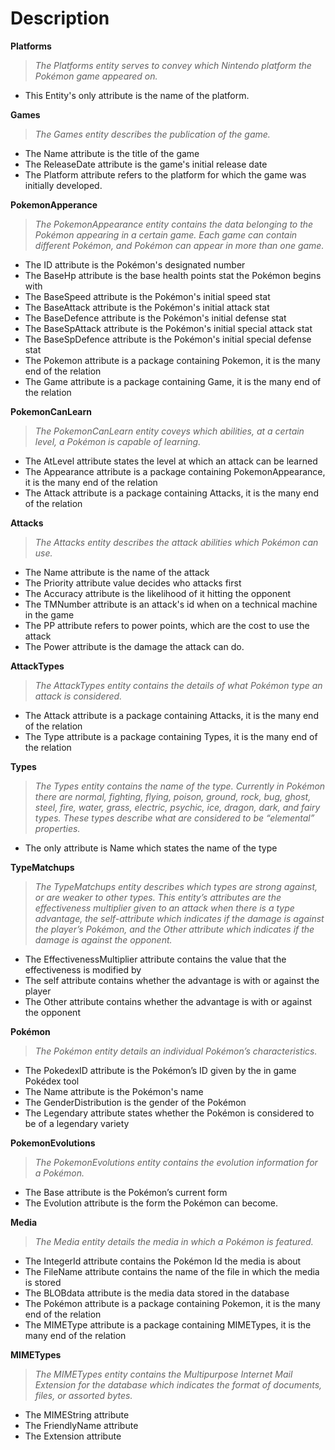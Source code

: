 # Description
**Platforms**
>*The Platforms entity serves to convey which Nintendo platform the Pokémon game appeared on.*
- This Entity's only attribute is the name of the platform.

**Games**
>*The Games entity describes the publication of the game.* 
- The Name attribute is the title of the game
- The ReleaseDate attribute is the game's initial release date
- The Platform attribute refers to the platform for which the game was initially developed.

**PokemonApperance**
>*The PokemonAppearance entity contains the data belonging to the Pokémon appearing in a certain game. Each game can contain different Pokémon, and Pokémon can appear in more than one game.*
- The ID attribute is the Pokémon's designated number
- The BaseHp attribute is the base health points stat the Pokémon begins with
- The BaseSpeed attribute is the Pokémon's initial speed stat
- The BaseAttack attribute is the Pokémon's initial attack stat
- The BaseDefence attribute is the Pokémon's initial defense stat
- The BaseSpAttack attribute is the Pokémon's initial special attack stat
- The BaseSpDefence attribute is the Pokémon's initial special defense stat
- The Pokemon attribute is a package containing Pokemon, it is the many end of the relation
- The Game attribute is a package containing Game, it is the many end of the relation
 
**PokemonCanLearn**
>*The PokemonCanLearn entity coveys which abilities, at a certain level, a Pokémon is capable of learning.*
- The AtLevel attribute states the level at which an attack can be learned
- The Appearance attribute is a package containing PokemonAppearance, it is the many end of the relation
- The Attack attribute is a package containing Attacks, it is the many end of the relation

**Attacks**
>*The Attacks entity describes the attack abilities which Pokémon can use.*
- The Name attribute is the name of the attack
- The Priority attribute value decides who attacks first
- The Accuracy attribute is the likelihood of it hitting the opponent
- The TMNumber attribute is an attack's id when on a technical machine in the game
- The PP attribute refers to power points, which are the cost to use the attack
- The Power attribute is the damage the attack can do.

**AttackTypes**
>*The AttackTypes entity contains the details of what Pokémon type an attack is considered.*
- The Attack attribute is a package containing Attacks, it is the many end of the relation
- The Type attribute is a package containing Types, it is the many end of the relation

**Types**
>*The Types entity contains the name of the type. Currently in Pokémon there are normal, fighting, flying, poison, ground, rock, bug, ghost, steel, fire, water, grass, electric, psychic, ice, dragon, dark, and fairy types. These types describe what are considered to be “elemental” properties.*
- The only attribute is Name which states the name of the type

**TypeMatchups**
>*The TypeMatchups entity describes which types are strong against, or are weaker to other types. This entity’s attributes are the effectiveness multiplier given to an attack when there is a type advantage, the self-attribute which indicates if the damage is against the player’s Pokémon, and the Other attribute which indicates if the damage is against the opponent.*
- The EffectivenessMultiplier attribute contains the value that the effectiveness is modified by
- The self attribute contains whether the advantage is with or against the player
- The Other attribute contains whether the advantage is with or against the opponent

**Pokémon**
>*The Pokémon entity details an individual Pokémon’s characteristics.*
- The PokedexID attribute is the Pokémon’s ID given by the in game Pokédex tool
- The Name attribute is the Pokémon's name
- The GenderDistribution is the gender of the Pokémon
- The Legendary attribute states whether the Pokémon is considered to be of a legendary variety

**PokemonEvolutions**
>*The PokemonEvolutions entity contains the evolution information for a Pokémon.* 
- The Base attribute is the Pokémon’s current form
- The Evolution attribute is the form the Pokémon can become.

**Media**
>*The Media entity details the media in which a Pokémon is featured.*
- The IntegerId attribute contains the Pokémon Id the media is about
- The FileName attribute contains the name of the file in which the media is stored
- The BLOBdata attribute is the media data stored in the database
- The Pokémon attribute is a package containing Pokemon, it is the many end of the relation
- The MIMEType attribute is a package containing MIMETypes, it is the many end of the relation

**MIMETypes**
>*The MIMETypes entity contains the Multipurpose Internet Mail Extension for the database which indicates the format of documents, files, or assorted bytes.*
- The MIMEString attribute 
- The FriendlyName attribute
- The Extension attribute
